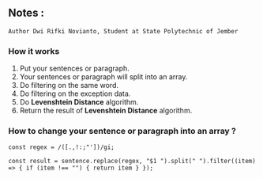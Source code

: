 ## Notes :

`Author Dwi Rifki Novianto, Student at State Polytechnic of Jember`

### How it works 
1. Put your sentences or paragraph.
2. Your sentences or paragraph will split into an array.
3. Do filtering on the same word.
4. Do filtering on the exception data.
5. Do <b>Levenshtein Distance</b> algorithm.
6. Return the result of <b>Levenshtein Distance</b> algorithm.

### How to change your sentence or paragraph into an array ?
```
const regex = /([.,!:;"'])/gi;

const result = sentence.replace(regex, "$1 ").split(" ").filter((item) => { if (item !== "") { return item } });
```
